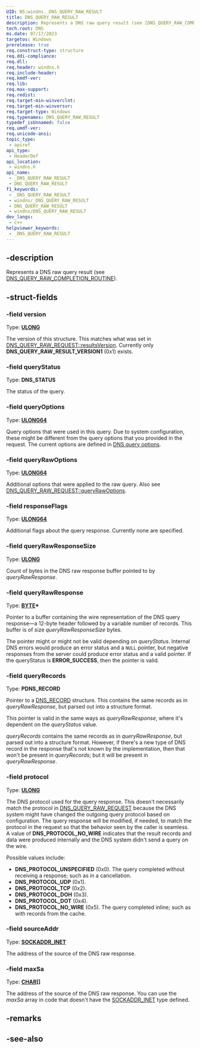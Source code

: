 ```yaml
---
UID: NS:windns._DNS_QUERY_RAW_RESULT
title: DNS_QUERY_RAW_RESULT
description: Represents a DNS raw query result (see [DNS_QUERY_RAW_COMPLETION_ROUTINE](./nc-windns-dns_query_raw_completion_routine.md)).
tech.root: DNS
ms.date: 07/17/2023
targetos: Windows
prerelease: true
req.construct-type: structure
req.ddi-compliance: 
req.dll: 
req.header: windns.h
req.include-header: 
req.kmdf-ver: 
req.lib: 
req.max-support: 
req.redist: 
req.target-min-winverclnt: 
req.target-min-winversvr: 
req.target-type: Windows
req.typenames: DNS_QUERY_RAW_RESULT
typedef_isUnnamed: false
req.umdf-ver: 
req.unicode-ansi: 
topic_type:
 - apiref
api_type:
 - HeaderDef
api_location:
 - windns.h
api_name:
 - _DNS_QUERY_RAW_RESULT
 - DNS_QUERY_RAW_RESULT
f1_keywords:
 - _DNS_QUERY_RAW_RESULT
 - windns/_DNS_QUERY_RAW_RESULT
 - DNS_QUERY_RAW_RESULT
 - windns/DNS_QUERY_RAW_RESULT
dev_langs:
 - c++
helpviewer_keywords:
 - _DNS_QUERY_RAW_RESULT
---
```


## -description

Represents a DNS raw query result (see [DNS_QUERY_RAW_COMPLETION_ROUTINE](./nc-windns-dns_query_raw_completion_routine.md)).

## -struct-fields

### -field version

Type: **[ULONG](/windows/win32/winprog/windows-data-types)**

The version of this structure. This matches what was set in [DNS_QUERY_RAW_REQUEST::resultsVersion](./ns-windns-dns_query_raw_request.md). Currently only **DNS_QUERY_RAW_RESULT_VERSION1** (0x1) exists.

### -field queryStatus

Type: **DNS_STATUS**

The status of the query.

### -field queryOptions

Type: **[ULONG64](/windows/win32/winprog/windows-data-types)**

Query options that were used in this query. Due to system configuration, these might be different from the query options that you provided in the request. The current options are defined in [DNS query options](/windows/win32/dns/dns-constants#dns-query-options).

### -field queryRawOptions

Type: **[ULONG64](/windows/win32/winprog/windows-data-types)**

Additional options that were applied to the raw query. Also see [DNS_QUERY_RAW_REQUEST::queryRawOptions](./ns-windns-dns_query_raw_request.md).

### -field responseFlags

Type: **[ULONG64](/windows/win32/winprog/windows-data-types)**

Additional flags about the query response. Currently none are specified.

### -field queryRawResponseSize

Type: **[ULONG](/windows/win32/winprog/windows-data-types)**

Count of bytes in the DNS raw response buffer pointed to by *queryRawResponse*.

### -field queryRawResponse

Type: **[BYTE](/windows/win32/winprog/windows-data-types)\***

Pointer to a buffer containing the wire representation of the DNS query response&mdash;a 12-byte header followed by a variable number of records. This buffer is of size *queryRawResponseSize* bytes.

The pointer might or might not be valid depending on *queryStatus*. Internal DNS errors would produce an error status and a `NULL` pointer, but negative responses from the server could produce error status and a valid pointer. If the queryStatus is **ERROR_SUCCESS**, then the pointer is valid.

### -field queryRecords

Type: **PDNS_RECORD**

Pointer to a [DNS_RECORD](/windows/win32/api/windns/ns-windns-dns_recordw) structure. This contains the same records as in *queryRawResponse*, but parsed out into a structure format.

This pointer is valid in the same ways as *queryRawResponse*, where it's dependent on the *queryStatus* value.

*queryRecords* contains the same records as in *queryRawResponse*, but parsed out into a structure format. However, if there's a new type of DNS record in the response that's not known by the implementation, then that won't be present in *queryRecords*; but it will be present in *queryRawResponse*.

### -field protocol

Type: **[ULONG](/windows/win32/winprog/windows-data-types)**

The DNS protocol used for the query response. This doesn't necessarily match the protocol in [DNS_QUERY_RAW_REQUEST](./ns-windns-dns_query_raw_request.md) because the DNS system might have changed the outgoing query protocol based on configuration. The query response will be modified, if needed, to match the protocol in the request so that the behavior seen by the caller is seamless. A value of **DNS_PROTOCOL_NO_WIRE** indicates that the result records and data were produced internally and the DNS system didn't send a query on the wire.

Possible values include:

* **DNS_PROTOCOL_UNSPECIFIED** (0x0). The query completed without receiving a response; such as in a cancellation.
* **DNS_PROTOCOL_UDP** (0x1).
* **DNS_PROTOCOL_TCP** (0x2).
* **DNS_PROTOCOL_DOH** (0x3).
* **DNS_PROTOCOL_DOT** (0x4).
* **DNS_PROTOCOL_NO_WIRE** (0x5). The query completed inline; such as with records from the cache.

### -field sourceAddr

Type: **[SOCKADDR_INET](/windows/win32/api/ws2ipdef/ns-ws2ipdef-sockaddr_inet)**

The address of the source of the DNS raw response.

### -field maxSa

Type: **[CHAR](/windows/win32/winprog/windows-data-types)\[\]**

The address of the source of the DNS raw response. You can use the *maxSa* array in code that doesn't have the [SOCKADDR_INET](/windows/win32/api/ws2ipdef/ns-ws2ipdef-sockaddr_inet) type defined.

## -remarks

## -see-also
